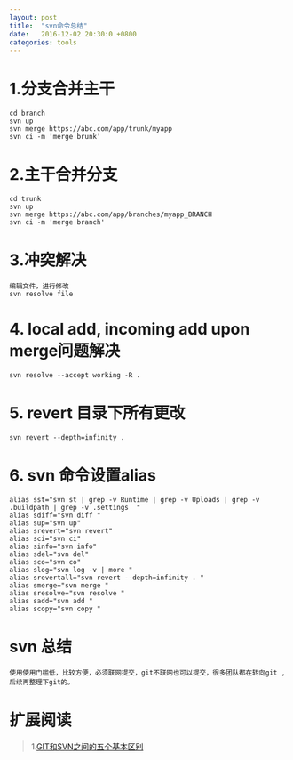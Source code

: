 ```yaml
---
layout: post
title:  "svn命令总结"
date:   2016-12-02 20:30:0 +0800
categories: tools
---
```


# 1.分支合并主干  
	cd branch
	svn up
	svn merge https://abc.com/app/trunk/myapp
	svn ci -m 'merge brunk'
	 
# 2.主干合并分支
	cd trunk
	svn up
	svn merge https://abc.com/app/branches/myapp_BRANCH
	svn ci -m 'merge branch'
	 
# 3.冲突解决
	编辑文件，进行修改 
	svn resolve file
	 
# 4. local add, incoming add upon merge问题解决
	svn resolve --accept working -R . 
	
# 5. revert 目录下所有更改
	svn revert --depth=infinity .
	
# 6. svn 命令设置alias
	
	alias sst="svn st | grep -v Runtime | grep -v Uploads | grep -v .buildpath | grep -v .settings  "
	alias sdiff="svn diff "
	alias sup="svn up"
	alias srevert="svn revert"
	alias sci="svn ci"
	alias sinfo="svn info"
	alias sdel="svn del"
	alias sco="svn co"
	alias slog="svn log -v | more "
	alias srevertall="svn revert --depth=infinity . "
	alias smerge="svn merge "
	alias sresolve="svn resolve "
	alias sadd="svn add "
	alias scopy="svn copy "
	
# svn 总结
	使用使用门槛低，比较方便，必须联网提交，git不联网也可以提交，很多团队都在转向git ,后续再整理下git的。
	
# 扩展阅读
>1.[GIT和SVN之间的五个基本区别](http://www.vaikan.com/5-fundamental-differences-between-git-svn/)
	
